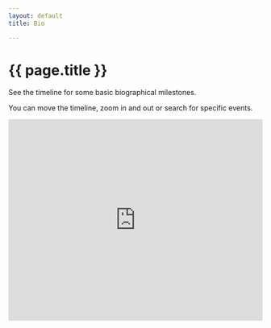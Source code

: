 ```yaml
---
layout: default
title: Bio

---
```


# {{ page.title }}
See the timeline for some basic biographical milestones.

You can move the timeline, zoom in and out or search for specific events.

<iframe width="100%" height="400" src="https://time.graphics/de/embed?v=1&id=391895" frameborder="0" allowfullscreen></iframe>
